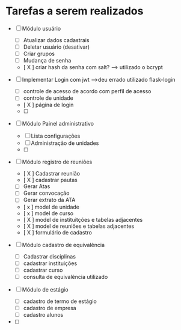 # Tarefas a serem realizados

* [ ] Módulo usuário
    * [ ] Atualizar dados cadastrais
    * [ ] Deletar usuário (desativar)
    * [ ] Criar grupos
    * [ ] Mudança de senha
    * [ X ] criar hash da senha com salt? --> utilizado o bcrypt

* [ ] Implementar Login com jwt -->deu errado utilizado flask-login
    * [   ] controle de acesso de acordo com perfil de acesso
    * [   ] controle de unidade
    * [ X ] página de login
    * [   ] 

* [ ] Módulo Painel administrativo
    * [ ] Lista configurações
    * [ ] Administração de unidades
    * [ ] 

* [ ] Módulo registro de reuniões 
    * [ X ] Cadastrar reunião
    * [ X ] cadastrar pautas
    * [   ] Gerar Atas
    * [   ] Gerar convocação
    * [   ] Gerar extrato da ATA
    * [ x ] model de unidade
    * [ x ] model de curso
    * [ X ] model de instituitções e tabelas adjacentes
    * [ X ] model de reuniões e tabelas adjacentes
    * [ X ] formulário de cadastro
 
* [ ] Módulo cadastro de equivalência
    * [ ] Cadastrar disciplinas
    * [ ] cadastrar instituições
    * [ ] cadastrar curso
    * [ ] consulta de equivalência utilizado

* [ ] Módulo de estágio
    * [ ] cadastro de termo de estágio
    * [ ] cadastro de empresa
    * [ ] cadastro alunos
* [ ] 
